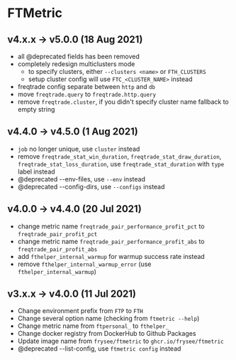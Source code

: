 # FTMetric

## v4.x.x -> v5.0.0 (18 Aug 2021)

- all @deprecated fields has been removed
- completely redesign multiclusters mode
  - to specify clusters, either `--clusters <name>` or `FTH_CLUSTERS`
  - setup cluster config will use `FTC_<CLUSTER_NAME>` instead
- freqtrade config separate between `http` and `db`
- move `freqtrade.query` to `freqtrade.http.query`
- remove `freqtrade.cluster`, if you didn't specify cluster name fallback to empty string

## v4.4.0 -> v4.5.0 (1 Aug 2021)

- `job` no longer unique, use `cluster` instead
- remove `freqtrade_stat_win_duration`, `freqtrade_stat_draw_duration`, `freqtrade_stat_loss_duration`, use `freqtrade_stat_duration` with `type` label instead
- @deprecated --env-files, use `--env` instead
- @deprecated --config-dirs, use `--configs` instead

## v4.0.0 -> v4.4.0 (20 Jul 2021)

- change metric name `freqtrade_pair_performance_profit_pct` to `freqtrade_pair_profit_pct`
- change metric name `freqtrade_pair_performance_profit_abs` to `freqtrade_pair_profit_abs`
- add `fthelper_internal_warmup` for warmup success rate instead
- remove `fthelper_internal_warmup_error` (use `fthelper_internal_warmup`)

## v3.x.x -> v4.0.0 (11 Jul 2021)

- Change environment prefix from `FTP` to `FTH`
- Change several option name (checking from `ftmetric --help`)
- Change metric name from `ftpersonal_` to `fthelper_`
- Change docker registry from DockerHub to Github Packages
- Update image name from `frysee/ftmetric` to `ghcr.io/frysee/ftmetric`
- @deprecated --list-config, use `ftmetric config` instead
